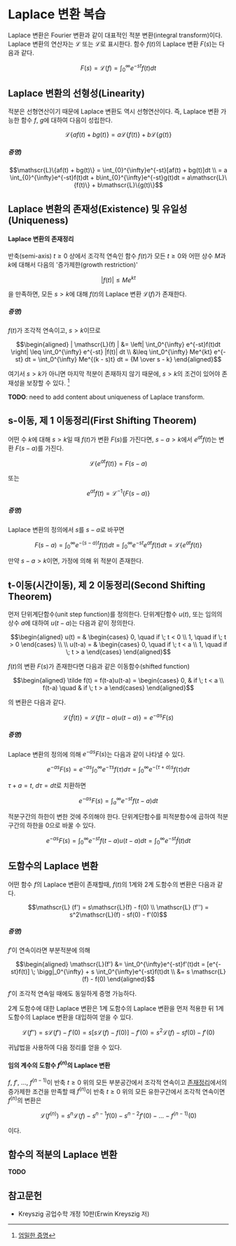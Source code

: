 # Laplace 변환 복습

Laplace 변환은 Fourier 변환과 같이 대표적인 적분 변환(integral transform)이다.
Laplace 변환의 연산자는 $`\mathcal{L}`$ 또는 $`\mathscr{L}`$로 표시한다.
함수 $`f(t)`$의 Laplace 변환 $`F(s)`$는 다음과 같다.

```math
F(s) = \mathscr{L}(f) = \int_{0}^{\infty} e^{-st} f(t) dt
```

## Laplace 변환의 선형성(Linearity)

적분은 선형연산이기 때문에 Laplace 변환도 역시 선형연산이다.
즉, Laplace 변환 가능한 함수 $`f`$, $`g`$에 대하여 다음이 성립한다.

```math
\mathscr{L}\{af(t) + bg(t)\} = a\mathscr{L}\{f(t)\} + b\mathscr{L}\{g(t)\}
```

##### 증명)

```math
\mathscr{L}\{af(t) + bg(t)\}
= \int_{0}^{\infty}e^{-st}[af(t) + bg(t)]dt \\
= a \int_{0}^{\infty}e^{-st}f(t)dt + b\int_{0}^{\infty}e^{-st}g(t)dt
= a\mathscr{L}\{f(t)\} + b\mathscr{L}\{g(t)\}
```

## Laplace 변환의 존재성(Existence) 및 유일성(Uniqueness)

#### Laplace 변환의 존재정리

반축(semi-axis) $`t \geq 0`$ 상에서 조각적 연속인 함수 $`f(t)`$가 모든
$`t \geq 0`$와 어떤 상수 $`M`$과 $`k`$에 대해서 다음의 '증가제한(growth restriction)'

```math
|f(t)| \leq Me^{kt}
```

을 만족하면, 모든 $`s>k`$에 대해 $`f(t)`$의 Laplace 변환 $`\mathscr{L}(f)`$가 존재한다.

##### 증명)

$`f(t)`$가 조각적 연속이고, $`s>k`$이므로

```math
\begin{aligned}
| \mathscr{L}(f) |
&= \left| \int_0^{\infty} e^{-st}f(t)dt \right|
\leq \int_0^{\infty} e^{-st} |f(t)| dt \\
&\leq \int_0^{\infty} Me^{kt} e^{-st} dt
= \int_0^{\infty} Me^{(k - s)t} dt
= {M \over s - k}
\end{aligned}
```

여기서 $`s > k`$가 아니면 마지막 적분이 존재하지 않기 때문에, $`s > k`$의 조건이 있어야 존재성을 보장할 수 있다. [^1]

**TODO**: need to add content about uniqueness of Laplace transform.

## s-이동, 제 1 이동정리(First Shifting Theorem)

어떤 수 $`k`$에 대해 $`s>k`$일 때 $`f(t)`$가 변환 $`F(s)`$를 가진다면, $`s-a>k`$에서 $`e^{at}f(t)`$는 변환 $`F(s-a)`$를 가진다.

```math
\mathscr{L}\{e^{at}f(t)\} = F(s-a)
```

또는

```math
e^{at}f(t) = \mathscr{L}^{-1}\{F(s-a)\}
```

##### 증명)

Laplace 변환의 정의에서 $`s`$를 $`s-a`$로 바꾸면

```math
F(s-a) = \int_0^{\infty} e^{-(s-a)t}f(t)dt = \int_0^{\infty} e^{-st} e^{at}f(t)dt = \mathscr{L}\{e^{at}f(t)\}
```

만약 $`s-a>k`$이면, 가정에 의해 위 적분이 존재한다.

## t-이동(시간이동), 제 2 이동정리(Second Shifting Theorem)

먼저 단위계단함수(unit step function)를 정의한다.
단위계단함수 $`u(t)`$, 또는 임의의 상수 $`a`$에 대하여 $`u(t-a)`$는 다음과 같이 정의한다.

```math
\begin{aligned}
u(t) = &
\begin{cases}
0, \quad if \; t < 0 \\
1, \quad if \; t > 0
\end{cases} \\ \\
u(t-a) = &
\begin{cases}
0, \quad if \; t < a \\
1, \quad if \; t > a
\end{cases}
\end{aligned}
```

$`f(t)`$의 변환 $`F(s)`$가 존재한다면 다음과 같은 이동함수(shifted function)

```math
\begin{aligned}
\tilde f(t) = f(t-a)u(t-a) =
\begin{cases}
0, & if \; t < a \\
f(t-a) \quad & if \; t > a
\end{cases}
\end{aligned}
```

의 변환은 다음과 같다.

```math
\mathscr{L}\{\tilde f(t)\} = \mathscr{L} \{f(t-a)u(t-a)\} = e^{-as}F(s)
```

##### 증명)

Laplace 변환의 정의에 의해 $`e^{-as}F(s)`$는 다음과 같이 나타낼 수 있다.

```math
e^{-as}F(s) = e^{-as} \int_0^{\infty}e^{-\tau s}f(\tau)d\tau
= \int_0^{\infty}e^{-(\tau+a)s}f(\tau)d\tau
```

$`\tau + a = t`$, $`d\tau = dt`$로 치환하면

```math
e^{-as}F(s) = \int_a^{\infty}e^{-st}f(t-a)dt
```

적분구간의 하한이 변한 것에 주의해야 한다. 단위계단함수를 피적분함수에 곱하여 적분구간의 하한을 0으로 바꿀 수 있다.

```math
e^{-as}F(s) = \int_0^{\infty}e^{-st}f(t-a)u(t-a)dt
= \int_0^{\infty}e^{-st} \tilde f(t)dt
```

## 도함수의 Laplace 변환

어떤 함수 $`f`$의 Laplace 변환이 존재할때, $`f(t)`$의 1계와 2계 도함수의 변환은 다음과 같다.

```math
\mathscr{L} (f') = s\mathscr{L}(f) - f(0) \\
\mathscr{L} (f'') = s^2\mathscr{L}(f) - sf(0) - f'(0)
```

##### 증명)

$`f'`$이 연속이라면 부분적분에 의해

```math
\begin{aligned}
\mathscr{L}(f') &= \int_0^{\infty}e^{-st}f'(t)dt
= [e^{-st}f(t)] \; \bigg|_0^{\infty}
+ s \int_0^{\infty}e^{-st}f(t)dt \\
&= s \mathscr{L}(f) - f(0)
\end{aligned}
```

$`f'`$이 조각적 연속일 때에도 동일하게 증명 가능하다.

2계 도함수에 대한 Laplace 변환은 1계 도함수의 Laplace 변환을 먼저 적용한 뒤
1계 도함수의 Laplace 변환을 대입하여 얻을 수 있다.

```math
\mathscr{L}(f'') = s \mathscr{L}(f') - f'(0)
= s[s \mathscr{L}(f) - f(0)] - f'(0)
= s^2 \mathscr{L}(f) - sf(0) - f'(0)
```

귀납법을 사용하여 다음 정리를 얻을 수 있다.

#### 임의 계수의 도함수 $`f^{(n)}`$의 Laplace 변환

$`f`$, $`f'`$, $`\dots`$, $`f^{(n-1)}`$이 반축 $`t \geq 0`$ 위의 모든 부분공간에서 조각적 연속이고
[존재정리](#laplace-변환의-존재정리)에서의 증가제한 조건을 만족할 때
$`f^{(n)}`$이 반축 $`t \geq 0`$ 위의 모든 유한구간에서 조각적 연속이면 $`f^{(n)}`$의 변환은

```math
\mathscr{L}(f^{(n)})
= s^n\mathscr{L}(f) - s^{n-1}f(0) - s^{n-2}f'(0) - \dots - f^{(n-1)}(0)
```

이다.

## 함수의 적분의 Laplace 변환

**TODO**

## 참고문헌

- Kreyszig 공업수학 개정 10판(Erwin Kreyszig 저)

[^1]: [엄밀한 증명][ref-existence]

[ref-existence]: https://freshrimpsushi.github.io/posts/definition-of-laplace-transform-and-proof-of-existence-of-laplace-transform/
